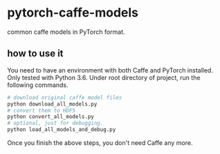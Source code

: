# pytorch-caffe-models
common caffe models in PyTorch format.

## how to use it

You need to have an environment with both Caffe and PyTorch installed.
Only tested with Python 3.6. Under root directory of project, run the following commands.

~~~bash
# download original caffe model files
python download_all_models.py
# convert them to HDF5
python convert_all_models.py
# optional, just for debugging.
python load_all_models_and_debug.py
~~~
Once you finish the above steps, you don't need Caffe any more.